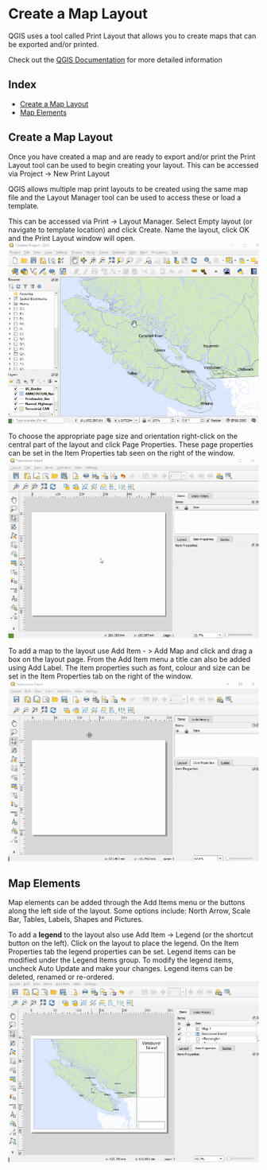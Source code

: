 # Create a Map Layout
		
QGIS uses a tool called Print Layout that allows you to create maps that can be exported and/or printed.

Check out the [QGIS Documentation](https://docs.qgis.org/3.16/en/docs/user_manual/print_composer/overview_composer.html) for more detailed information

## Index
* [Create a Map Layout](#Create-a-Map-Layout)
* [Map Elements](#Map-Elements)
		

## Create a Map Layout

Once you have created a map and are ready to export and/or print the Print Layout tool can be used to begin creating your layout. This can be accessed via Project -> New Print Layout		

QGIS allows multiple map print layouts to be created using the same map file and the Layout Manager tool can be used to access these or load a template. 

This can be accessed via Print -> Layout Manager. Select Empty layout (or navigate to template location) and click Create. Name the layout, click OK and the Print Layout window will open.
![create_layout](../images/create_layout.gif "Lets make a map!")


To choose the appropriate page size and orientation right-click on the central part of the layout and click Page Properties. These page properties can be set in the Item Properties tab seen on the right of the window.
![page_size](../images/page_size.gif)


To add a map to the layout use Add Item - > Add Map and click and drag a box on the layout page. From the Add Item menu a title can also be added using Add Label. The item properties such as font, colour and size can be set in the Item Properties tab on the right of the window.
![add_map](../images/add_map.gif)

## Map Elements
		
Map elements can be added through the Add Items menu or the buttons along the left side of the layout. Some options include: North Arrow, Scale Bar, Tables, Labels, Shapes and Pictures.

To add a **legend** to the layout also use Add Item -> Legend (or the shortcut button on the left). Click on the layout to place the legend. On the Item Properties tab the legend properties can be set. Legend items can be modified under the Legend Items group. To modify the legend items, uncheck Auto Update and make your changes. Legend items can be deleted, renamed or re-ordered.
![add_legend](../images/add_legend.gif)
